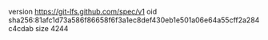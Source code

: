 version https://git-lfs.github.com/spec/v1
oid sha256:81afc1d73a586f86658f6f3a1ec8def430eb1e501a06e64a55cff2a284c4cdab
size 4244
